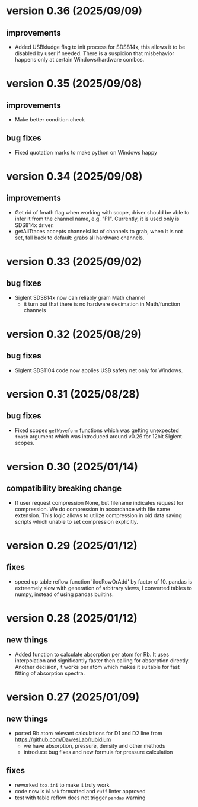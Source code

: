 # version 0.36 (2025/09/09)

## improvements

- Added USBkludge flag to init process for SDS814x, this allows
  it to be disabled by user if needed. There is a suspicion that
  misbehavior happens only at certain Windows/hardware combos.

# version 0.35 (2025/09/08)

## improvements

- Make better condition check

## bug fixes

- Fixed quotation marks to make python on Windows happy


# version 0.34 (2025/09/08)

## improvements

- Get rid of fmath flag when working with scope, driver should be
  able to infer it from the channel name, e.g. "F1". Currently,
  it is used only is SDS814x driver.
- getAllTtaces accepts channelsList of channels to grab, when it
  is not set, fall back to default: grabs all hardware channels.

# version 0.33 (2025/09/02)

## bug fixes

- Siglent SDS814x now can reliably gram Math channel
  - it turn out that there is no hardware decimation in Math/function
    channels

# version 0.32 (2025/08/29)

## bug fixes

- Siglent SDS1104 code now applies USB safety net only for Windows.


# version 0.31 (2025/08/28)

## bug fixes
- Fixed scopes `getWaveform` functions which was getting unexpected
  `fmath` argument which was introduced around v0.26 for 12bit Siglent
   scopes.

# version 0.30 (2025/01/14)

## compatibility breaking change
- If user request compression None, but filename indicates request for
  compression. We do compression in accordance with file name extension.
  This logic allows to utilize compression in old data saving scripts
  which unable to set compression explicitly.

# version 0.29 (2025/01/12)

## fixes
- speed up table reflow function 'ilocRowOrAdd' by factor of 10.
  pandas is extreemely slow with generation of arbitrary views,
  I converted tables to numpy, instead of using pandas builtins.


# version 0.28 (2025/01/12)

## new things
- Added function to calculate absorption per atom for Rb.
  It uses interpolation and significantly faster then calling
  for absorption directly. Another decision, it works per atom
  which makes it suitable for fast fitting of absorption spectra.


# version 0.27 (2025/01/09)

## new things
- ported Rb atom relevant calculations for D1 and D2 line
  from https://github.com/DawesLab/rubidium
    - we have absorption, pressure, density and other methods
    - introduce bug fixes and new formula for pressure calculation

## fixes
- reworked `tox.ini` to make it truly work
- code now is `black` formatted and `ruff` linter approved
- test with table reflow does not trigger `pandas` warning

